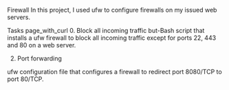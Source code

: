 Firewall
In this project, I used ufw to configure firewalls on my issued web servers.

Tasks page_with_curl
0. Block all incoming traffic but-Bash script that installs a ufw firewall to block all incoming traffic except for ports 22, 443 and 80 on a web server.

2. Port forwarding

ufw configuration file that configures a firewall to redirect port 8080/TCP to port 80/TCP.
